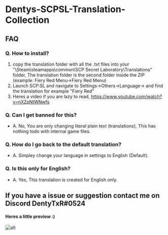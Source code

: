 # Dentys-SCPSL-Translation-Collection



## FAQ

### Q. How to install?
1. copy the translation folder with all the .txt files into your "\Steam\steamapps\common\SCP Secret Laboratory\Translations" folder, The translation folder is the second folder inside the ZIP (example: Fiery Red Menu->Fiery Red Menu)
2. Launch SCP:SL and navigate to Settings->Others->Language-> and find the translation for example "Fiery Red"
3. Heres a video if you are lazy to read, https://www.youtube.com/watch?v=nXZpNtWNwfs


### Q. Can I get banned for this?
* A. No, You are only changing literal plain text (translations), This has nothing todo with internal game files.


### Q. How do I go back to the default translation?
* A. Simpley change your language in settings to English (Default).


### Q. Is this only for English?
* A. Yes, This translation is created for English only.


## If you have a issue or suggestion contact me on Discord DentyTxR#0524


#### Heres a little preview :)
![alt](https://raw.githubusercontent.com/DentyTxR/Dentys-SCPSL-Translation-Collection/main/Menu%20Translations/Legacy%20(Might%20not%20work)/Purple%20Void%20Menu%20(dark)/previews/preview-1.png)
